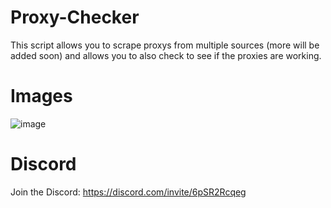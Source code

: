 # Proxy-Checker
This script allows you to scrape proxys from multiple sources (more will be added soon) and allows you to also check to see if the proxies are working.

# Images
![image](https://github.com/user-attachments/assets/e012a42b-d022-47f0-bacf-d4f497d16d0e)

# Discord
Join the Discord: https://discord.com/invite/6pSR2Rcqeg
